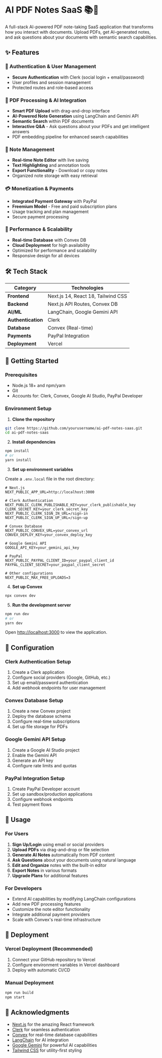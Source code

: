 # AI PDF Notes SaaS 📚🤖

A full-stack AI-powered PDF note-taking SaaS application that transforms how you interact with documents. Upload PDFs, get AI-generated notes, and ask questions about your documents with semantic search capabilities.



## ✨ Features

### 🔐 Authentication & User Management
- **Secure Authentication** with Clerk (social login + email/password)
- User profiles and session management
- Protected routes and role-based access

### 📄 PDF Processing & AI Integration
- **Smart PDF Upload** with drag-and-drop interface
- **AI-Powered Note Generation** using LangChain and Gemini API
- **Semantic Search** within PDF documents
- **Interactive Q&A** - Ask questions about your PDFs and get intelligent answers
- PDF embedding pipeline for enhanced search capabilities

### 📝 Note Management
- **Real-time Note Editor** with live saving
- **Text Highlighting** and annotation tools
- **Export Functionality** - Download or copy notes
- Organized note storage with easy retrieval

### 💳 Monetization & Payments
- **Integrated Payment Gateway** with PayPal
- **Freemium Model** - Free and paid subscription plans
- Usage tracking and plan management
- Secure payment processing

### 🚀 Performance & Scalability
- **Real-time Database** with Convex DB
- **Cloud Deployment** for high availability
- Optimized for performance and scalability
- Responsive design for all devices

## 🛠️ Tech Stack

| Category | Technologies |
|----------|-------------|
| **Frontend** | Next.js 14, React 18, Tailwind CSS |
| **Backend** | Next.js API Routes, Convex DB |
| **AI/ML** | LangChain, Google Gemini API |
| **Authentication** | Clerk |
| **Database** | Convex (Real-time) |
| **Payments** | PayPal Integration |
| **Deployment** | Vercel|

## 🚀 Getting Started

### Prerequisites

- Node.js 18+ and npm/yarn
- Git
- Accounts for: Clerk, Convex, Google AI Studio, PayPal Developer

### Environment Setup

1. **Clone the repository**
```bash
git clone https://github.com/yourusername/ai-pdf-notes-saas.git
cd ai-pdf-notes-saas
```

2. **Install dependencies**
```bash
npm install
# or
yarn install
```

3. **Set up environment variables**

Create a `.env.local` file in the root directory:

```env
# Next.js
NEXT_PUBLIC_APP_URL=http://localhost:3000

# Clerk Authentication
NEXT_PUBLIC_CLERK_PUBLISHABLE_KEY=your_clerk_publishable_key
CLERK_SECRET_KEY=your_clerk_secret_key
NEXT_PUBLIC_CLERK_SIGN_IN_URL=/sign-in
NEXT_PUBLIC_CLERK_SIGN_UP_URL=/sign-up

# Convex Database
NEXT_PUBLIC_CONVEX_URL=your_convex_url
CONVEX_DEPLOY_KEY=your_convex_deploy_key

# Google Gemini API
GOOGLE_API_KEY=your_gemini_api_key

# PayPal
NEXT_PUBLIC_PAYPAL_CLIENT_ID=your_paypal_client_id
PAYPAL_CLIENT_SECRET=your_paypal_client_secret

# Other configurations
NEXT_PUBLIC_MAX_FREE_UPLOADS=3
```

4. **Set up Convex**
```bash
npx convex dev
```

5. **Run the development server**
```bash
npm run dev
# or
yarn dev
```

Open [http://localhost:3000](http://localhost:3000) to view the application.


## 🔧 Configuration

### Clerk Authentication Setup
1. Create a Clerk application
2. Configure social providers (Google, GitHub, etc.)
3. Set up email/password authentication
4. Add webhook endpoints for user management

### Convex Database Setup
1. Create a new Convex project
2. Deploy the database schema
3. Configure real-time subscriptions
4. Set up file storage for PDFs

### Google Gemini API Setup
1. Create a Google AI Studio project
2. Enable the Gemini API
3. Generate an API key
4. Configure rate limits and quotas

### PayPal Integration Setup
1. Create PayPal Developer account
2. Set up sandbox/production applications
3. Configure webhook endpoints
4. Test payment flows

## 🎯 Usage

### For Users
1. **Sign Up/Login** using email or social providers
2. **Upload PDFs** via drag-and-drop or file selection
3. **Generate AI Notes** automatically from PDF content
4. **Ask Questions** about your documents using natural language
5. **Edit and Organize** notes with the built-in editor
6. **Export Notes** in various formats
7. **Upgrade Plans** for additional features

### For Developers
- Extend AI capabilities by modifying LangChain configurations
- Add new PDF processing features
- Customize the note editor functionality
- Integrate additional payment providers
- Scale with Convex's real-time infrastructure

## 🚀 Deployment

### Vercel Deployment (Recommended)
1. Connect your GitHub repository to Vercel
2. Configure environment variables in Vercel dashboard
3. Deploy with automatic CI/CD

### Manual Deployment
```bash
npm run build
npm start
```





## 🙏 Acknowledgments

- [Next.js](https://nextjs.org/) for the amazing React framework
- [Clerk](https://clerk.com/) for seamless authentication
- [Convex](https://convex.dev/) for real-time database capabilities
- [LangChain](https://langchain.com/) for AI integration
- [Google Gemini](https://ai.google.dev/) for powerful AI capabilities
- [Tailwind CSS](https://tailwindcss.com/) for utility-first styling

